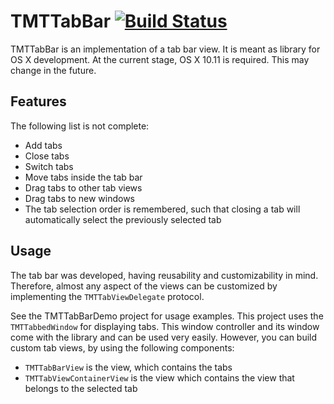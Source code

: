 # TMTTabBar [![Build Status](https://travis-ci.org/TobiasMende/TMTTabBar.svg?branch=master)](https://travis-ci.org/TobiasMende/TMTTabBar)

TMTTabBar is an implementation of a tab bar view. It is meant as library for OS X development.
At the current stage, OS X 10.11 is required. This may change in the future.

## Features

The following list is not complete:

* Add tabs
* Close tabs
* Switch tabs
* Move tabs inside the tab bar
* Drag tabs to other tab views
* Drag tabs to new windows
* The tab selection order is remembered, such that closing a tab will automatically select the previously selected tab

## Usage

The tab bar was developed, having reusability and customizability in mind.
Therefore, almost any aspect of the views can be customized by implementing the `TMTTabViewDelegate` protocol.

See the TMTTabBarDemo project for usage examples. This project uses the `TMTTabbedWindow` for displaying tabs. This window controller and its window come with the library and can be used very easily.
However, you can build custom tab views, by using the following components:

* `TMTTabBarView` is the view, which contains the tabs
* `TMTTabViewContainerView` is the view which contains the view that belongs to the selected tab

